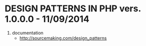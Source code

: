 DESIGN PATTERNS IN PHP
vers. 1.0.0.0 - 11/09/2014
============================

1. documentation
   - http://sourcemaking.com/design_patterns
